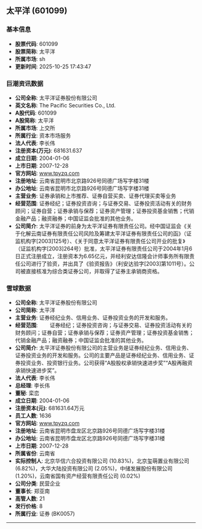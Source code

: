 ## 太平洋 (601099)

### 基本信息

- **股票代码**: 601099
- **股票简称**: 太平洋
- **所属市场**: sh
- **更新时间**: 2025-10-25 17:43:47

### 巨潮资讯数据

- **公司全称**: 太平洋证券股份有限公司
- **英文名称**: The Pacific Securities Co., Ltd.
- **A股代码**: 601099
- **A股简称**: 太平洋
- **所属市场**: 上交所
- **所属行业**: 资本市场服务
- **法人代表**: 李长伟
- **注册资本(万元)**: 681631.637
- **成立日期**: 2004-01-06
- **上市日期**: 2007-12-28
- **官方网站**: www.tpyzq.com
- **注册地址**: 云南省昆明市北京路926号同德广场写字楼31楼
- **办公地址**: 云南省昆明市北京路926号同德广场写字楼31楼
- **主营业务**: 证券承销和上市推荐、证券自营买卖、证券代理买卖等业务
- **经营范围**: 证券经纪；证券投资咨询；与证券交易、证券投资活动有关的财务顾问；证券自营；证券承销与保荐；证券资产管理；证券投资基金销售；代销金融产品；融资融券；中国证监会批准的其他业务。
- **公司简介**: 太平洋证券的前身为太平洋证券有限责任公司。经中国证监会《关于化解云南证券有限责任公司风险及筹建太平洋证券有限责任公司的函》（证监机构字[2003]125号）、《关于同意太平洋证券有限责任公司开业的批复》（证监机构字[2003]264号）批准，太平洋证券有限责任公司于2004年1月6日正式注册成立，注册资本为6.65亿元，并经利安达信隆会计师事务所有限责任公司进行了验资，并出具了《验资报告》（利安达验字[2003]第1011号）。公司被直接核准为综合类证券公司，并取得了证券主承销商资格。

### 雪球数据

- **公司全称**: 太平洋证券股份有限公司
- **公司简称**: 太平洋
- **主营业务**: 证券经纪业务、信用业务、证券投资业务的开发和服务。
- **经营范围**: 　　证券经纪；证券投资咨询；与证券交易、证券投资活动有关的财务顾问；证券自营；证券承销与保荐；证券资产管理；证券投资基金销售；代销金融产品；融资融券；中国证监会批准的其他业务。
- **公司简介**: 太平洋证券股份有限公司的主营业务是证券经纪业务、信用业务、证券投资业务的开发和服务。公司的主要产品是证券经纪业务、信用业务、证券投资业务、投资银行业务。公司获得“A股股权承销快速进步奖”“A股再融资承销快速进步奖”。
- **法人代表**: 李长伟
- **总经理**: 李长伟
- **董秘**: 栾峦
- **成立日期**: 2004-01-06
- **注册资本(元)**: 681631.64万元
- **员工人数**: 1636
- **官方网站**: www.tpyzq.com
- **注册地址**: 云南省昆明市盘龙区北京路926号同德广场写字楼31楼
- **办公地址**: 云南省昆明市盘龙区北京路926号同德广场写字楼31楼
- **上市日期**: 2007-12-28
- **所属省份**: 云南省
- **实际控制人**: 北京华信六合投资有限公司 (10.83%)，北京玺萌置业有限公司 (6.82%)，大华大陆投资有限公司 (2.05%)，中储发展股份有限公司 (1.20%)，云南省国有资产经营有限责任公司 (0.02%)
- **公司分类**: 民营企业
- **董事长**: 郑亚南
- **高管人数**: 21
- **发行价格**: 8
- **所属行业**: 证券 (BK0057)

---